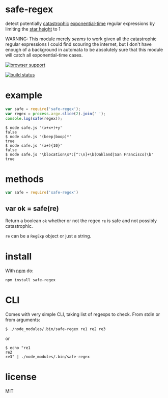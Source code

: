 # safe-regex

detect potentially
[catastrophic](http://regular-expressions.mobi/catastrophic.html)
[exponential-time](http://perlgeek.de/blog-en/perl-tips/in-search-of-an-exponetial-regexp.html)
regular expressions by limiting the
[star height](https://en.wikipedia.org/wiki/Star_height) to 1

WARNING: This module merely *seems* to work given all the catastrophic regular
expressions I could find scouring the internet, but I don't have enough of a
background in automata to be absolutely sure that this module will catch all
exponential-time cases.

[![browser support](https://ci.testling.com/substack/safe-regex.png)](https://ci.testling.com/substack/safe-regex)

[![build status](https://secure.travis-ci.org/substack/safe-regex.png)](http://travis-ci.org/substack/safe-regex)

# example

``` js
var safe = require('safe-regex');
var regex = process.argv.slice(2).join(' ');
console.log(safe(regex));
```

```
$ node safe.js '(x+x+)+y'
false
$ node safe.js '(beep|boop)*'
true
$ node safe.js '(a+){10}'
false
$ node safe.js '\blocation\s*:[^:\n]+\b(Oakland|San Francisco)\b'
true
```

# methods

``` js
var safe = require('safe-regex')
```

## var ok = safe(re)

Return a boolean `ok` whether or not the regex `re` is safe and not possibly
catastrophic.

`re` can be a `RegExp` object or just a string.

# install

With [npm](https://npmjs.org) do:

```
npm install safe-regex
```

# CLI

Comes with very simple CLI, taking list of regexps to check. 
From stdin or from arguments:

	$ ./node_modules/.bin/safe-regex re1 re2 re3

or

	$ echo "re1
	re2
	re3" | ./node_modules/.bin/safe-regex

# license

MIT
